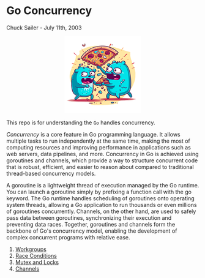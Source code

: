 # Go Concurrency
Chuck Sailer - July 11th, 2003
<div align="center">
<img src="assets/title.png" height="200px" width="200px"/>
</div>

This repo is for understanding the ```Go``` handles concurrency.

*Concurrency* is a core feature in Go programming language. It allows multiple tasks to run independently at the same time, making the most of computing resources and improving performance in applications such as web servers, data pipelines, and more. Concurrency in Go is achieved using goroutines and channels, which provide a way to structure concurrent code that is robust, efficient, and easier to reason about compared to traditional thread-based concurrency models.

A goroutine is a lightweight thread of execution managed by the Go runtime. You can launch a goroutine simply by prefixing a function call with the go keyword. The Go runtime handles scheduling of goroutines onto operating system threads, allowing a Go application to run thousands or even millions of goroutines concurrently. Channels, on the other hand, are used to safely pass data between goroutines, synchronizing their execution and preventing data races. Together, goroutines and channels form the backbone of Go's concurrency model, enabling the development of complex concurrent programs with relative ease.

1. [Workgroups][wg]
2. [Race Conditions][rc]
3. [Mutex and Locks][mx]
4. [Channels][ch]

[wg]: 1_workgroups/README.md
[rc]: 2_race-conditions/README.md
[mx]: 3_mutex/README.md
[ch]: 4_channels/README.md